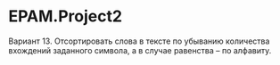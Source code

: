 # EPAM.Project2
Вариант 13. Отсортировать слова в тексте по убыванию количества вхождений
заданного символа, а в случае равенства – по алфавиту.
